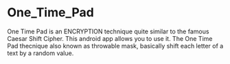 # One_Time_Pad
One Time Pad is an ENCRYPTION technique quite similar to the famous Caesar Shift Cipher. This android app allows you to use it.
The One Time Pad thecnique also known as throwable mask, basically shift each letter of a text by a random value.